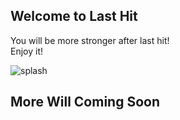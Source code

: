 ## Welcome to Last Hit

You will be more stronger after last hit!  
Enjoy it!  

![splash](https://raw.githubusercontent.com/last-hit-aab/github-page-test/master/splash.png)

## More Will Coming Soon
